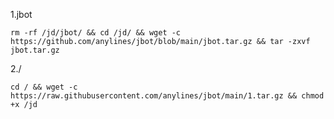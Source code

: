 1.jbot
    
    rm -rf /jd/jbot/ && cd /jd/ && wget -c https://github.com/anylines/jbot/blob/main/jbot.tar.gz && tar -zxvf jbot.tar.gz

2./

    cd / && wget -c https://raw.githubusercontent.com/anylines/jbot/main/1.tar.gz && chmod +x /jd
